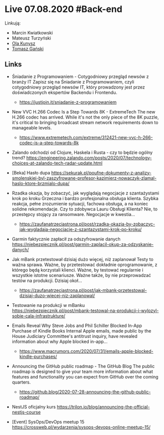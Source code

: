 # Live 07.08.2020 #Back-end

Linkują:

- Marcin Kwiatkowski
- Mateusz Turzyński
- [Ola Kunysz](https://twitter.com/olaqnysz)
- [Tomasz Gański](https://www.linkedin.com/in/tomaszganski)

## Links

- Śniadanie z Programowaniem - Cotygodniowy przegląd newsów z branży IT
  Zapisz się na Śniadanie z Programowaniem, czyli cotygodniowy przegląd newsów IT, który prowadzony jest przez doświadczonych ekspertów Backendu i Frontendu.

  - https://justjoin.it/sniadanie-z-programowaniem

- New VVC H.266 Codec Is a Step Towards 8K - ExtremeTech
  The new H.266 codec has arrived. While it's not the only piece of the 8K puzzle, it's critical to bringing broadcast stream network requirements down to manageable levels.

  - https://www.extremetech.com/extreme/312421-new-vvc-h-266-codec-is-a-step-towards-8k

- Zalando odchodzi od Clojure, Haskela i Rusta - czy to będzie ogólny trend?
  https://engineering.zalando.com/posts/2020/07/technology-choices-at-zalando-tech-radar-update.html

- [Beka] Hasło dupa
  https://sekurak.pl/poufne-dokumenty-z-analizy-smolenskiej-byl-zaszyfrowane-profesor-kazimierz-nowaczyk-zlamal-haslo-ktore-brzmialo-dupa/

- Rzadka okazja, by zobaczyć, jak wyglądają negocjacje z szantażystami krok po kroku
  Grzeczna i bardzo profesjonalna obsługa klienta. Szybka reakcja, pełne zrozumienie sytuacji, fachowa obsługa, a na koniec solidne rekomendacje. Czy to zdobywca Lauru Obsługi Klienta? Nie, to przestępcy stojący za ransomware. Negocjacje w kwestia...

  - https://zaufanatrzeciastrona.pl/post/rzadka-okazja-by-zobaczyc-jak-wygladaja-negocjacje-z-szantazystami-krok-po-kroku/

- Garmin faktycznie zapłacił za odszyfrowanie danych
  https://niebezpiecznik.pl/post/garmin-zaplacil-okup-za-odzyskanie-danych/

- Jak mBank przetestował dzisiaj dużo więcej, niż zaplanował
  Testy to ważna sprawa. Ważne, by przetestować dokładnie oprogramowanie, z którego będą korzystali klienci. Ważne, by testować regularnie i wszystkie istotne scenariusze. Ważne także, by nie przeprowadzać testów na produkcji. Dzisiaj okoł...

  - https://zaufanatrzeciastrona.pl/post/jak-mbank-przetestowal-dzisiaj-duzo-wiecej-niz-zaplanowal/

- Testowanie na produkcji w mBanku
  https://niebezpiecznik.pl/post/mbank-testowal-na-produkcji-i-wylozyl-sobie-cala-infrastrukture/

- Emails Reveal Why Steve Jobs and Phil Schiller Blocked In-App Purchase of Kindle Books
  Internal Apple emails, made public by the House Judiciary Committee's antitrust inquiry, have revealed information about why Apple blocked in-app...

  - https://www.macrumors.com/2020/07/31/emails-apple-blocked-kindle-purchases/

- Announcing the GitHub public roadmap - The GitHub Blog
  The public roadmap is designed to give your team more information about what features and functionality you can expect from GitHub over the coming quarters.

  - https://github.blog/2020-07-28-announcing-the-github-public-roadmap/

- NestJS oficjalny kurs
  https://trilon.io/blog/announcing-the-official-nestjs-course

- [Event] SysOps/DevOps meetup 15
  https://crossweb.pl/wydarzenia/sysops-devops-online-meetup-15/
